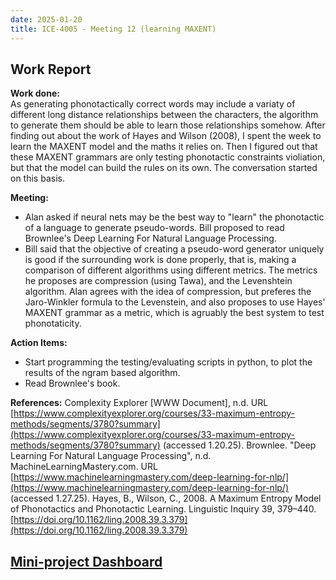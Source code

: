 ```yaml
---
date: 2025-01-20
title: ICE-4005 - Meeting 12 (learning MAXENT)
---
```

## Work Report

**Work done:**  
As generating phonotactically correct words may include a variaty of different long distance relationships between the characters, the algorithm to generate them should be able to learn those relationships somehow. After finding out about the work of Hayes and Wilson (2008), I spent the week to learn the MAXENT model and the maths it relies on. Then I figured out that these MAXENT grammars are only testing phonotactic constraints violiation, but that the model can build the rules on its own. The conversation started on this basis.

**Meeting:**
- Alan asked if neural nets may be the best way to "learn" the phonotactic of a language to generate pseudo-words. Bill proposed to read Brownlee's Deep Learning For Natural Language Processing.
- Bill said that the objective of creating a pseudo-word generator uniquely is good if the surrounding work is done properly, that is, making a comparison of different algorithms using different metrics. The metrics he proposes are compression (using Tawa), and the Levenshtein algorithm. Alan agrees with the idea of compression, but preferes the Jaro-Winkler formula to the Levenstein, and also proposes to use Hayes' MAXENT grammar as a metric, which is agruably the best system to test phonotaticity.

**Action Items:**
- Start programming the testing/evaluating scripts in python, to plot the results of the ngram based algorithm.
- Read Brownlee's book.

**References:**
Complexity Explorer [WWW Document], n.d. URL [https://www.complexityexplorer.org/courses/33-maximum-entropy-methods/segments/3780?summary](https://www.complexityexplorer.org/courses/33-maximum-entropy-methods/segments/3780?summary) (accessed 1.20.25).
Brownlee. "Deep Learning For Natural Language Processing", n.d. MachineLearningMastery.com. URL [https://www.machinelearningmastery.com/deep-learning-for-nlp/](https://www.machinelearningmastery.com/deep-learning-for-nlp/) (accessed 1.27.25).
Hayes, B., Wilson, C., 2008. A Maximum Entropy Model of Phonotactics and Phonotactic Learning. Linguistic Inquiry 39, 379–440. [https://doi.org/10.1162/ling.2008.39.3.379](https://doi.org/10.1162/ling.2008.39.3.379)


## [Mini-project Dashboard](<./ice-4005-dashboard>)